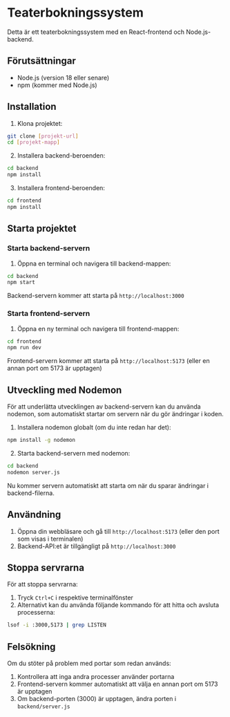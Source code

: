 # Teaterbokningssystem

Detta är ett teaterbokningssystem med en React-frontend och Node.js-backend.

## Förutsättningar

- Node.js (version 18 eller senare)
- npm (kommer med Node.js)

## Installation

1. Klona projektet:
```bash
git clone [projekt-url]
cd [projekt-mapp]
```

2. Installera backend-beroenden:
```bash
cd backend
npm install
```

3. Installera frontend-beroenden:
```bash
cd frontend
npm install
```

## Starta projektet

### Starta backend-servern

1. Öppna en terminal och navigera till backend-mappen:
```bash
cd backend
npm start
```

Backend-servern kommer att starta på `http://localhost:3000`

### Starta frontend-servern

1. Öppna en ny terminal och navigera till frontend-mappen:
```bash
cd frontend 
npm run dev
```

Frontend-servern kommer att starta på `http://localhost:5173` (eller en annan port om 5173 är upptagen)

## Utveckling med Nodemon

För att underlätta utvecklingen av backend-servern kan du använda nodemon, som automatiskt startar om servern när du gör ändringar i koden.

1. Installera nodemon globalt (om du inte redan har det):
```bash
npm install -g nodemon
```

2. Starta backend-servern med nodemon:
```bash
cd backend
nodemon server.js
```

Nu kommer servern automatiskt att starta om när du sparar ändringar i backend-filerna.

## Användning

1. Öppna din webbläsare och gå till `http://localhost:5173` (eller den port som visas i terminalen)
2. Backend-API:et är tillgängligt på `http://localhost:3000`

## Stoppa servrarna

För att stoppa servrarna:
1. Tryck `Ctrl+C` i respektive terminalfönster
2. Alternativt kan du använda följande kommando för att hitta och avsluta processerna:
```bash
lsof -i :3000,5173 | grep LISTEN
```

## Felsökning

Om du stöter på problem med portar som redan används:
1. Kontrollera att inga andra processer använder portarna
2. Frontend-servern kommer automatiskt att välja en annan port om 5173 är upptagen
3. Om backend-porten (3000) är upptagen, ändra porten i `backend/server.js` 

